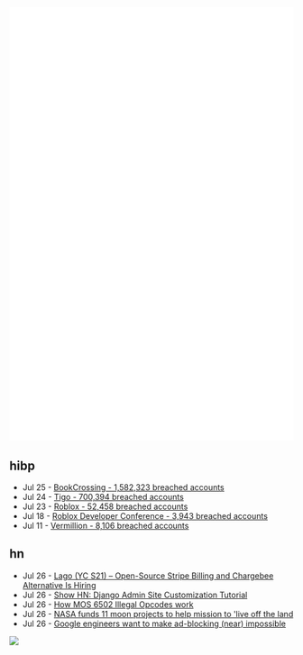 ![Metrics](https://raw.githubusercontent.com/phixion/phixion/master/metrics.svg)

## hibp

<!--
for https://github.com/phixion/phixion/blob/main/.github/workflows/feeds.yml
-->
<!--START_SECTION:haveibeenpwnd-->
- Jul 25 - [BookCrossing - 1,582,323 breached accounts](https://haveibeenpwned.com/PwnedWebsites#BookCrossing)
- Jul 24 - [Tigo - 700,394 breached accounts](https://haveibeenpwned.com/PwnedWebsites#Tigo)
- Jul 23 - [Roblox - 52,458 breached accounts](https://haveibeenpwned.com/PwnedWebsites#Roblox)
- Jul 18 - [Roblox Developer Conference - 3,943 breached accounts](https://haveibeenpwned.com/PwnedWebsites#RobloxDeveloperConference)
- Jul 11 - [Vermillion - 8,106 breached accounts](https://haveibeenpwned.com/PwnedWebsites#Vermillion)
<!--END_SECTION:haveibeenpwnd-->

## hn

<!--
for https://github.com/phixion/phixion/blob/main/.github/workflows/feeds.yml
-->
<!--START_SECTION:hn-->
- Jul 26 - [Lago (YC S21) – Open-Source Stripe Billing and Chargebee Alternative Is Hiring](https://www.ycombinator.com/companies/lago/jobs)
- Jul 26 - [Show HN: Django Admin Site Customization Tutorial](https://appliku.com/post/customize-django-admin-interface)
- Jul 26 - [How MOS 6502 Illegal Opcodes work](https://www.pagetable.com/?p=39)
- Jul 26 - [NASA funds 11 moon projects to help mission to 'live off the land](https://www.washingtonpost.com/technology/2023/07/25/nasa-moon-artemis/)
- Jul 26 - [Google engineers want to make ad-blocking (near) impossible](https://stackdiary.com/web-environment-integrity/)
<!--END_SECTION:hn-->

<!--
for https://yhype.me
-->
![](https://hit.yhype.me/github/profile?user_id=13013670)
